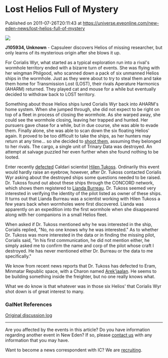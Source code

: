 # Lost Helios Full of Mystery
Published on 2011-07-26T20:11:43 at https://universe.eveonline.com/new-eden-news/lost-helios-full-of-mystery

![](http://www.eve-ic.net/media/assets/icarticlebanner.png)  
  
 **J105934, Unknown** - Capsuleer discovers Helios of missing researcher, but only learns of its mysterious origin after she blows it up.  
  
For Corialis Wyr, what started as a typical exploration run into a rival's wormhole territory ended with a bizarre turn of events. She was flying with her wingman Philgood, who scanned down a pack of six unmanned Helios ships in the wormhole. Just as they were about to try to steal them and take them home for Transmission Lost (LOST), their rivals Aperature Harmonics (AHARM) returned. They played cat and mouse for a while but eventually decided to withdraw back to LOST territory.  
  
Something about those Helios ships lured Corialis Wyr back into AHARM's home system. When she jumped through, she did not expect to be right on top of a fleet in process of closing the wormhole. As she warped away, she could see the wormhole closing, leaving her trapped and hunted. Her pursuers gave chase for a while, but in due course, she was able to evade them. Finally alone, she was able to scan down the six floating Helios' again. It proved to be too difficult to take the ships, as her hunters may return at any time... so she decided to [shoot them](http://eve-kill.net/?a=kill_detail&kll_id=10115352), assuming they belonged to her rivals. The cargo, a single unit of Trinary Data was destroyed. An attempt at salvage puzzled her even further when she found nothing to be looted.  
  
Enter recently [defected](http://www.eveonline.com/news.asp?a=single&nid=4646&tid=4) Caldari scientist [Hilen Tukoss](http://eve-search.com/thread/1548138/page/1). Ordinarily this event would hardly raise an eyebrow, however, after Dr. Tukoss contacted Corialis Wyr asking about the destroyed ships some questions needed to be raised. Dr. Tukoss found out about these ships through the CONCORD network, which shows them registered to [Lianda Burreau](http://wiki.eveonline.com/en/wiki/The_Vitrauze_Project_\(Chronicle\)). Dr. Tukoss seemed very interested in verifying the identity of the pilot listed as owner of these ships. It turns out that Lianda Burreau was a scientist working with Hilen Tukoss a few years back when wormholes were first discovered. Lianda was apparently on an expedition into the first wormhole when she disappeared along with her companions in a small Helios fleet.  
  
When asked if Dr. Tukoss mentioned why he was interested in the ship, Corialis replied, "No, no one knows why he was interested." As to whether Dr. Tukoss was more interested in the data or in finding the missing pilot, Corialis said, "In his first communication, he did not mention either, he simply asked me to confirm the name and corp of the pilot whose craft I destroyed. He has never mentioned either Dr. Burreau or the data to me specifically."  
  
We know from recent news reports that Dr. Tukoss has defected to Eram, Minmatar Republic space, with a Charon named [Arek'jaalan](http://www.eveonline.com/news.asp?a=single&nid=4650&tid=4). He seems to be building something inside the freighter, but no one really knows what.  
  
What we do know is that whatever was in those six Helios' that Corialis Wyr shot down is of great interest to many.

### GalNet References

[Original discussion log](http://www.eveonline.com/ingameboard.asp?a=topic&threadID=1515779&page=2#54)

* * *

Are you affected by the events in this article? Do you have information regarding another event in New Eden? If so, please [contact us](http://www.eveonline.com/news.asp?a=submitrp) with any information that you may have.  
  
Want to become a news correspondent with IC? We are [recruiting](http://www.eveonline.com/isd.asp).
